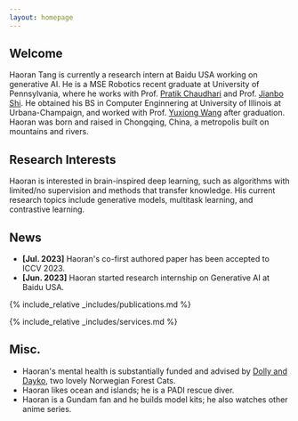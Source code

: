 ```yaml
---
layout: homepage
---
```


## Welcome

Haoran Tang is currently a research intern at Baidu USA working on generative AI. He is a MSE Robotics recent graduate at University of Pennsylvania, where he works with Prof. [Pratik Chaudhari](https://pratikac.github.io/) and Prof. [Jianbo Shi](https://www.cis.upenn.edu/~jshi/). He obtained his BS in Computer Enginnering at University of Illinois at Urbana-Champaign, and worked with Prof. [Yuxiong Wang](https://yxw.web.illinois.edu/) after graduation. Haoran was born and raised in Chongqing, China, a metropolis built on mountains and rivers.

## Research Interests

Haoran is interested in brain-inspired deep learning, such as algorithms with limited/no supervision and methods that transfer knowledge. His current research topics include generative models, multitask learning, and contrastive learning.

## News

- **[Jul. 2023]** Haoran's co-first authored paper has been accepted to ICCV 2023.
- **[Jun. 2023]** Haoran started research internship on Generative AI at Baidu USA.

{% include_relative _includes/publications.md %}

{% include_relative _includes/services.md %}

## Misc.

- Haoran's mental health is substantially funded and advised by [Dolly and Dayko](./dollydayko.md), two lovely Norwegian Forest Cats.
- Haoran likes ocean and islands; he is a PADI rescue diver.
- Haoran is a Gundam fan and he builds model kits; he also watches other anime series.
